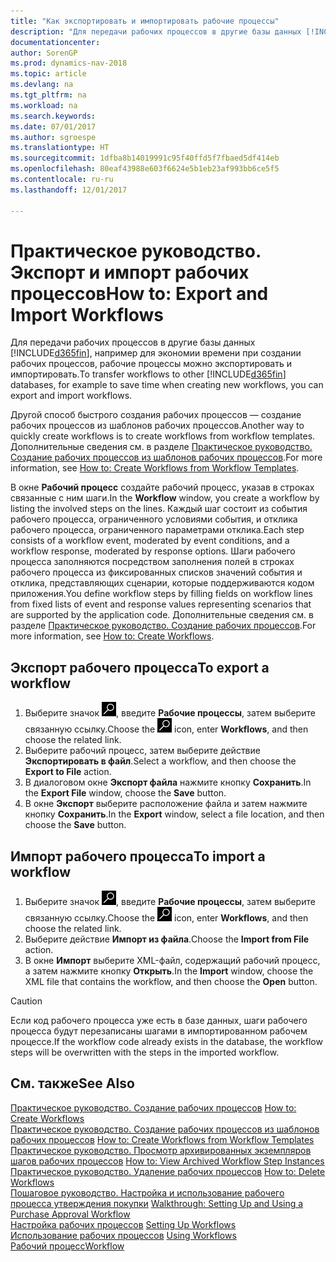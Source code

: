 ```yaml
---
title: "Как экспортировать и импортировать рабочие процессы"
description: "Для передачи рабочих процессов в другие базы данных [!INCLUDE[d365fin](includes/d365fin_md.md)], например для экономии времени при создании рабочих процессов, рабочие процессы можно экспортировать и импортировать."
documentationcenter: 
author: SorenGP
ms.prod: dynamics-nav-2018
ms.topic: article
ms.devlang: na
ms.tgt_pltfrm: na
ms.workload: na
ms.search.keywords: 
ms.date: 07/01/2017
ms.author: sgroespe
ms.translationtype: HT
ms.sourcegitcommit: 1dfba8b14019991c95f40ffd5f7fbaed5df414eb
ms.openlocfilehash: 80eaf43988e603f6624e5b1eb23af993bb6ce5f5
ms.contentlocale: ru-ru
ms.lasthandoff: 12/01/2017

---
```

# <a name="how-to-export-and-import-workflows"></a><span data-ttu-id="bbe7a-103">Практическое руководство. Экспорт и импорт рабочих процессов</span><span class="sxs-lookup"><span data-stu-id="bbe7a-103">How to: Export and Import Workflows</span></span>
<span data-ttu-id="bbe7a-104">Для передачи рабочих процессов в другие базы данных [!INCLUDE[d365fin](includes/d365fin_md.md)], например для экономии времени при создании рабочих процессов, рабочие процессы можно экспортировать и импортировать.</span><span class="sxs-lookup"><span data-stu-id="bbe7a-104">To transfer workflows to other [!INCLUDE[d365fin](includes/d365fin_md.md)] databases, for example to save time when creating new workflows, you can export and import workflows.</span></span>  

 <span data-ttu-id="bbe7a-105">Другой способ быстрого создания рабочих процессов — создание рабочих процессов из шаблонов рабочих процессов.</span><span class="sxs-lookup"><span data-stu-id="bbe7a-105">Another way to quickly create workflows is to create workflows from workflow templates.</span></span> <span data-ttu-id="bbe7a-106">Дополнительные сведения см. в разделе [Практическое руководство. Создание рабочих процессов из шаблонов рабочих процессов](across-how-to-create-workflows-from-workflow-templates.md).</span><span class="sxs-lookup"><span data-stu-id="bbe7a-106">For more information, see [How to: Create Workflows from Workflow Templates](across-how-to-create-workflows-from-workflow-templates.md).</span></span>  

 <span data-ttu-id="bbe7a-107">В окне **Рабочий процесс** создайте рабочий процесс, указав в строках связанные с ним шаги.</span><span class="sxs-lookup"><span data-stu-id="bbe7a-107">In the **Workflow** window, you create a workflow by listing the involved steps on the lines.</span></span> <span data-ttu-id="bbe7a-108">Каждый шаг состоит из события рабочего процесса, ограниченного условиями события, и отклика рабочего процесса, ограниченного параметрами отклика.</span><span class="sxs-lookup"><span data-stu-id="bbe7a-108">Each step consists of a workflow event, moderated by event conditions, and a workflow response, moderated by response options.</span></span> <span data-ttu-id="bbe7a-109">Шаги рабочего процесса заполняются посредством заполнения полей в строках рабочего процесса из фиксированных списков значений события и отклика, представляющих сценарии, которые поддерживаются кодом приложения.</span><span class="sxs-lookup"><span data-stu-id="bbe7a-109">You define workflow steps by filling fields on workflow lines from fixed lists of event and response values representing scenarios that are supported by the application code.</span></span> <span data-ttu-id="bbe7a-110">Дополнительные сведения см. в разделе [Практическое руководство. Создание рабочих процессов](across-how-to-create-workflows.md).</span><span class="sxs-lookup"><span data-stu-id="bbe7a-110">For more information, see [How to: Create Workflows](across-how-to-create-workflows.md).</span></span>  

## <a name="to-export-a-workflow"></a><span data-ttu-id="bbe7a-111">Экспорт рабочего процесса</span><span class="sxs-lookup"><span data-stu-id="bbe7a-111">To export a workflow</span></span>  
1.  <span data-ttu-id="bbe7a-112">Выберите значок ![Поиск страницы или отчета](media/ui-search/search_small.png "Значок поиска страницы или отчета"), введите **Рабочие процессы**, затем выберите связанную ссылку.</span><span class="sxs-lookup"><span data-stu-id="bbe7a-112">Choose the ![Search for Page or Report](media/ui-search/search_small.png "Search for Page or Report icon") icon, enter **Workflows**, and then choose the related link.</span></span>  
2.  <span data-ttu-id="bbe7a-113">Выберите рабочий процесс, затем выберите действие **Экспортировать в файл**.</span><span class="sxs-lookup"><span data-stu-id="bbe7a-113">Select a workflow, and then choose the **Export to File** action.</span></span>  
3.  <span data-ttu-id="bbe7a-114">В диалоговом окне **Экспорт файла** нажмите кнопку **Сохранить**.</span><span class="sxs-lookup"><span data-stu-id="bbe7a-114">In the **Export File** window, choose the **Save** button.</span></span>  
4.  <span data-ttu-id="bbe7a-115">В окне **Экспорт** выберите расположение файла и затем нажмите кнопку **Сохранить**.</span><span class="sxs-lookup"><span data-stu-id="bbe7a-115">In the **Export** window, select a file location, and then choose the **Save** button.</span></span>  

## <a name="to-import-a-workflow"></a><span data-ttu-id="bbe7a-116">Импорт рабочего процесса</span><span class="sxs-lookup"><span data-stu-id="bbe7a-116">To import a workflow</span></span>  
1.  <span data-ttu-id="bbe7a-117">Выберите значок ![Поиск страницы или отчета](media/ui-search/search_small.png "Значок поиска страницы или отчета"), введите **Рабочие процессы**, затем выберите связанную ссылку.</span><span class="sxs-lookup"><span data-stu-id="bbe7a-117">Choose the ![Search for Page or Report](media/ui-search/search_small.png "Search for Page or Report icon") icon, enter **Workflows**, and then choose the related link.</span></span>  
2.  <span data-ttu-id="bbe7a-118">Выберите действие **Импорт из файла**.</span><span class="sxs-lookup"><span data-stu-id="bbe7a-118">Choose the **Import from File** action.</span></span>  
3.  <span data-ttu-id="bbe7a-119">В окне **Импорт** выберите XML-файл, содержащий рабочий процесс, а затем нажмите кнопку **Открыть**.</span><span class="sxs-lookup"><span data-stu-id="bbe7a-119">In the **Import** window, choose the XML file that contains the workflow, and then choose the **Open** button.</span></span>  

> [!CAUTION]  
>  <span data-ttu-id="bbe7a-120">Если код рабочего процесса уже есть в базе данных, шаги рабочего процесса будут перезаписаны шагами в импортированном рабочем процессе.</span><span class="sxs-lookup"><span data-stu-id="bbe7a-120">If the workflow code already exists in the database, the workflow steps will be overwritten with the steps in the imported workflow.</span></span>  

## <a name="see-also"></a><span data-ttu-id="bbe7a-121">См. также</span><span class="sxs-lookup"><span data-stu-id="bbe7a-121">See Also</span></span>  
 <span data-ttu-id="bbe7a-122">[Практическое руководство. Создание рабочих процессов](across-how-to-create-workflows.md) </span><span class="sxs-lookup"><span data-stu-id="bbe7a-122">[How to: Create Workflows](across-how-to-create-workflows.md) </span></span>  
 <span data-ttu-id="bbe7a-123">[Практическое руководство. Создание рабочих процессов из шаблонов рабочих процессов](across-how-to-create-workflows-from-workflow-templates.md) </span><span class="sxs-lookup"><span data-stu-id="bbe7a-123">[How to: Create Workflows from Workflow Templates](across-how-to-create-workflows-from-workflow-templates.md) </span></span>  
 <span data-ttu-id="bbe7a-124">[Практическое руководство. Просмотр архивированных экземпляров шагов рабочих процессов](across-how-to-view-archived-workflow-step-instances.md) </span><span class="sxs-lookup"><span data-stu-id="bbe7a-124">[How to: View Archived Workflow Step Instances](across-how-to-view-archived-workflow-step-instances.md) </span></span>  
 <span data-ttu-id="bbe7a-125">[Практическое руководство. Удаление рабочих процессов](across-how-to-delete-workflows.md) </span><span class="sxs-lookup"><span data-stu-id="bbe7a-125">[How to: Delete Workflows](across-how-to-delete-workflows.md) </span></span>  
 <span data-ttu-id="bbe7a-126">[Пошаговое руководство. Настройка и использование рабочего процесса утверждения покупки](walkthrough-setting-up-and-using-a-purchase-approval-workflow.md) </span><span class="sxs-lookup"><span data-stu-id="bbe7a-126">[Walkthrough: Setting Up and Using a Purchase Approval Workflow](walkthrough-setting-up-and-using-a-purchase-approval-workflow.md) </span></span>  
 <span data-ttu-id="bbe7a-127">[Настройка рабочих процессов](across-set-up-workflows.md) </span><span class="sxs-lookup"><span data-stu-id="bbe7a-127">[Setting Up Workflows](across-set-up-workflows.md) </span></span>  
 <span data-ttu-id="bbe7a-128">[Использование рабочих процессов](across-use-workflows.md) </span><span class="sxs-lookup"><span data-stu-id="bbe7a-128">[Using Workflows](across-use-workflows.md) </span></span>  
 [<span data-ttu-id="bbe7a-129">Рабочий процесс</span><span class="sxs-lookup"><span data-stu-id="bbe7a-129">Workflow</span></span>](across-workflow.md)   

